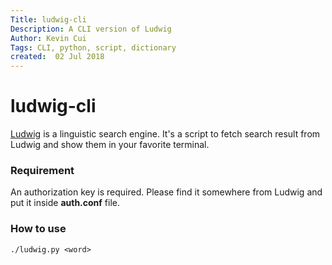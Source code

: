 ```yaml
---
Title: ludwig-cli
Description: A CLI version of Ludwig
Author: Kevin Cui
Tags: CLI, python, script, dictionary
created:  02 Jul 2018
---
```


ludwig-cli
==========
[Ludwig](https://ludwig.guru/) is a linguistic search engine. It's a script to fetch search result from Ludwig and show them in your favorite terminal.

### Requirement
An authorization key is required. Please find it somewhere from Ludwig and put it inside **auth.conf** file.

### How to use
```
./ludwig.py <word>
```
